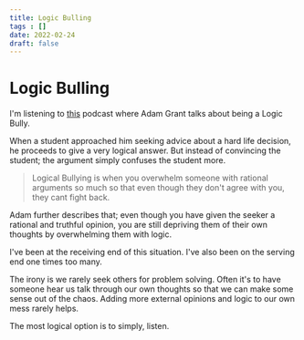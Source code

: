 ```yaml
---
title: Logic Bulling
tags : []
date: 2022-02-24
draft: false
---
```

# Logic Bulling

I'm listening to [this](https://fs.blog/knowledge-project-podcast/adam-grant2/) podcast where Adam Grant talks about being a Logic Bully. 

When a student approached him seeking advice about a hard life decision, he proceeds to give a very logical answer. But instead of convincing the student; the argument simply confuses the student more. 

> Logical Bullying is when you overwhelm someone with rational arguments so much so that even though they don't agree with you, they cant fight back.

Adam further describes that; even though you have given the seeker a rational and truthful opinion, you are still depriving them of their own thoughts by overwhelming them with logic.

I've been at the receiving end of this situation. I've also been on the serving end one times too many.

The irony is we rarely seek others for problem solving. Often it's to have someone hear us talk through our own thoughts so that we can make some sense out of the chaos. Adding more external opinions and logic to our own mess rarely helps. 

The most logical option is to simply, listen.